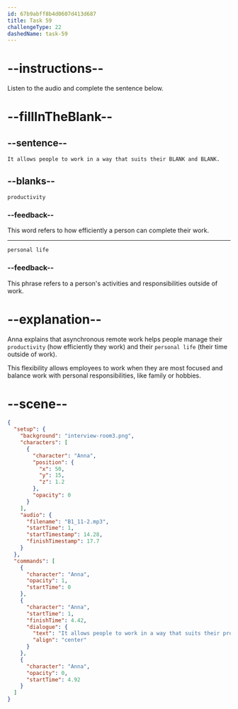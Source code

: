 ```yaml
---
id: 67b9abff8b4d0607d413d687
title: Task 59
challengeType: 22
dashedName: task-59
---
```


<!-- (Audio) Anna: It allows people to work in a way that suits their productivity and personal life. -->

# --instructions--

Listen to the audio and complete the sentence below.

# --fillInTheBlank--

## --sentence--

`It allows people to work in a way that suits their BLANK and BLANK.`

## --blanks--

`productivity`

### --feedback--

This word refers to how efficiently a person can complete their work.

---

`personal life`

### --feedback--

This phrase refers to a person's activities and responsibilities outside of work.

# --explanation--

Anna explains that asynchronous remote work helps people manage their `productivity` (how efficiently they work) and their `personal life` (their time outside of work).

This flexibility allows employees to work when they are most focused and balance work with personal responsibilities, like family or hobbies.

# --scene--

```json
{
  "setup": {
    "background": "interview-room3.png",
    "characters": [
      {
        "character": "Anna",
        "position": {
          "x": 50,
          "y": 15,
          "z": 1.2
        },
        "opacity": 0
      }
    ],
    "audio": {
      "filename": "B1_11-2.mp3",
      "startTime": 1,
      "startTimestamp": 14.28,
      "finishTimestamp": 17.7
    }
  },
  "commands": [
    {
      "character": "Anna",
      "opacity": 1,
      "startTime": 0
    },
    {
      "character": "Anna",
      "startTime": 1,
      "finishTime": 4.42,
      "dialogue": {
        "text": "It allows people to work in a way that suits their productivity and personal life.",
        "align": "center"
      }
    },
    {
      "character": "Anna",
      "opacity": 0,
      "startTime": 4.92
    }
  ]
}
```
